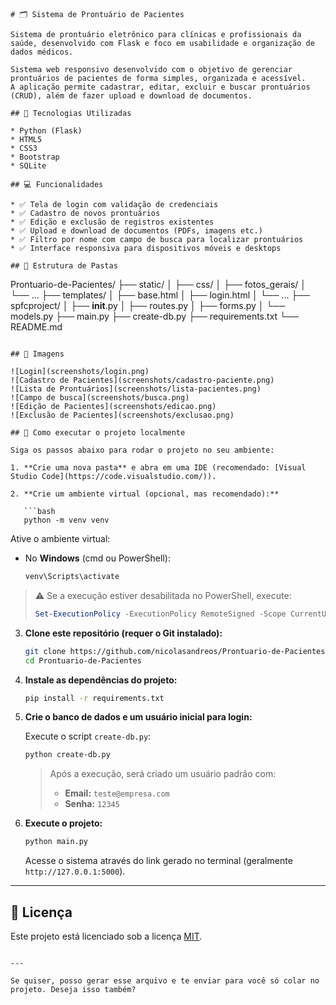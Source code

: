 ```
# 🗂️ Sistema de Prontuário de Pacientes

Sistema de prontuário eletrônico para clínicas e profissionais da saúde, desenvolvido com Flask e foco em usabilidade e organização de dados médicos.

Sistema web responsivo desenvolvido com o objetivo de gerenciar prontuários de pacientes de forma simples, organizada e acessível.  
A aplicação permite cadastrar, editar, excluir e buscar prontuários (CRUD), além de fazer upload e download de documentos.

## 🚀 Tecnologias Utilizadas

* Python (Flask)
* HTML5
* CSS3
* Bootstrap
* SQLite

## 💻 Funcionalidades

* ✅ Tela de login com validação de credenciais
* ✅ Cadastro de novos prontuários
* ✅ Edição e exclusão de registros existentes
* ✅ Upload e download de documentos (PDFs, imagens etc.)
* ✅ Filtro por nome com campo de busca para localizar prontuários
* ✅ Interface responsiva para dispositivos móveis e desktops

## 📁 Estrutura de Pastas

```

Prontuario-de-Pacientes/
├── static/
│   ├── css/
│   ├── fotos\_gerais/
│   └── ...
├── templates/
│   ├── base.html
│   ├── login.html
│   └── ...
├── spfcproject/
│   ├── **init**.py
│   ├── routes.py
│   ├── forms.py
│   └── models.py
├── main.py
├── create-db.py
├── requirements.txt
└── README.md

````

## 📸 Imagens

![Login](screenshots/login.png)  
![Cadastro de Pacientes](screenshots/cadastro-paciente.png)  
![Lista de Prontuários](screenshots/lista-pacientes.png)  
![Campo de busca](screenshots/busca.png)  
![Edição de Pacientes](screenshots/edicao.png)  
![Exclusão de Pacientes](screenshots/exclusao.png)

## 🧪 Como executar o projeto localmente

Siga os passos abaixo para rodar o projeto no seu ambiente:

1. **Crie uma nova pasta** e abra em uma IDE (recomendado: [Visual Studio Code](https://code.visualstudio.com/)).

2. **Crie um ambiente virtual (opcional, mas recomendado):**

   ```bash
   python -m venv venv
````

Ative o ambiente virtual:

* No **Windows** (cmd ou PowerShell):

  ```bash
  venv\Scripts\activate
  ```

> ⚠️ Se a execução estiver desabilitada no PowerShell, execute:
>
> ```powershell
> Set-ExecutionPolicy -ExecutionPolicy RemoteSigned -Scope CurrentUser
> ```

3. **Clone este repositório (requer o Git instalado):**

   ```bash
   git clone https://github.com/nicolasandreos/Prontuario-de-Pacientes.git
   cd Prontuario-de-Pacientes
   ```

4. **Instale as dependências do projeto:**

   ```bash
   pip install -r requirements.txt
   ```

5. **Crie o banco de dados e um usuário inicial para login:**

   Execute o script `create-db.py`:

   ```bash
   python create-db.py
   ```

   > Após a execução, será criado um usuário padrão com:
   >
   > * **Email:** `teste@empresa.com`
   > * **Senha:** `12345`

6. **Execute o projeto:**

   ```bash
   python main.py
   ```

   Acesse o sistema através do link gerado no terminal (geralmente `http://127.0.0.1:5000`).

---

## 📄 Licença

Este projeto está licenciado sob a licença [MIT](LICENSE).

```

---

Se quiser, posso gerar esse arquivo e te enviar para você só colar no projeto. Deseja isso também?
```
